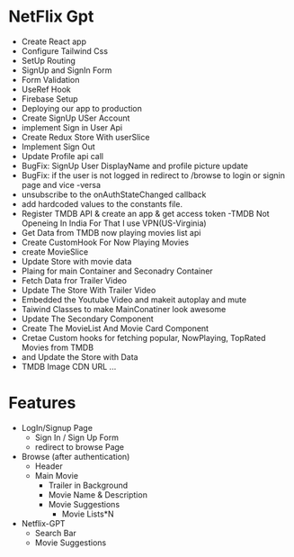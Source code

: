 # NetFlix Gpt

- Create React app
- Configure Tailwind Css
- SetUp Routing
- SignUp and SignIn Form
- Form Validation
- UseRef Hook
- Firebase Setup
- Deploying our app to production
- Create SignUp USer Account
- implement Sign in User Api
- Create Redux Store With userSlice
- Implement Sign Out
- Update Profile api call
- BugFix: SignUp User DisplayName and profile picture update
- BugFix: if the user is not logged in redirect to /browse to login or  signin   page and vice -versa
- unsubscribe to the onAuthStateChanged callback
- add hardcoded values to the constants file.
- Register TMDB API & create an app & get access token
  -TMDB Not Openeing In India For That I use VPN(US-Virginia)
- Get Data from TMDB now playing movies list api
- Create CustomHook For Now Playing Movies
- create MovieSlice
- Update Store with movie data 
- Plaing for main Container and Seconadry Container
- Fetch Data fror Trailer Video
- Update The Store With Trailer Video
- Embedded the Youtube Video and makeit autoplay and mute
- Taiwind Classes to make MainConatiner look awesome
- Update The Secondary Component
- Create The MovieList And Movie Card Component
- Cretae Custom hooks for fetching popular, NowPlaying, TopRated Movies from TMDB
-  and Update the Store with Data
- TMDB Image CDN URL
...

# Features

- LogIn/Signup Page
  - Sign In / Sign Up Form
  - redirect to browse Page
- Browse (after authentication)
  - Header
  - Main Movie
    - Trailer in Background
    - Movie Name & Description
    - Movie Suggestions
      - Movie Lists\*N
- Netflix-GPT
  - Search Bar
  - Movie Suggestions
